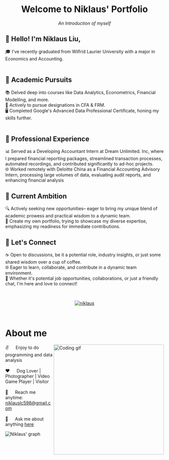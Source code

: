 <h1 align="center">Welcome to Niklaus' Portfolio</h1>
<p align="center"><i>An Introduction of myself</i><br>
<h2>🌌 Hello! I'm Niklaus Liu,</h2>
🎓 I've recently graduated from Wilfrid Laurier University with a major in Economics and Accounting.<br>
    <br>
<h2>🚀 Academic Pursuits</h2>
📚 Delved deep into courses like Data Analytics, Econometrics, Financial Modelling, and more.<br>
💼 Actively to pursue designations in CFA & FRM.<br>
🖥 Completed Google's Advanced Data Professional Certificate, honing my skills further.<br>
    <br>
<h2>🌟 Professional Experience</h2>
    📊 Served as a Developing Accountant Intern at Dream Unlimited. Inc, where I prepared financial reporting packages, streamlined transaction processes, automated recordings, and contributed significantly to ad-hoc projects.<br>
    🌐 Worked remotely with Deloitte China as a Financial Accounting Advisory Intern, processing large volumes of data, evaluating audit reports, and enhancing financial analysis
    <br>
<h2>🎯 Current Ambition</h2>
🔍 Actively seeking new opportunities– eager to bring my unique blend of academic prowess and practical wisdom to a dynamic team.<br>
📂 Create my own portfolio, trying to showcase my diverse expertise, emphasizing my readiness for immediate contributions.
    <br>
<h2>🤝 Let's Connect</h2>
☕ Open to discussions, be it a potential role, industry insights, or just some shared wisdom over a cup of coffee.<br>
🌐 Eager to learn, collaborate, and contribute in a dynamic team environment.<br>
💬 Whether it's potential job opportunities, collaborations, or just a friendly chat, I'm here and love to connect!
</p>
    <br>
  </samp>
</p>

<p align="center">
 <a href="https://linkedin.com/in/changliuniklaus" target="_blank">
  <img src="https://img.shields.io/badge/LinkedIn-0077B5?style=for-the-badge&logo=linkedin&logoColor=white" alt="niklaus"/>
 </a>
</p>
<br />


<!-- About Section -->
 # About me
 
<p>
 <img align="right" width="350" src="/assets/programmer.gif" alt="Coding gif" />
  
 ✌️ &emsp; Enjoy to do programming and data analysis <br/><br/>
 ❤️ &emsp; Dog Lover | Photographer | Video Game Player | Visitor<br/><br/>
 📧 &emsp; Reach me anytime: niklauslc598@gmail.com<br/><br/>
 💬 &emsp; Ask me about anything [here](https://github.com/niklauschangliu/niklauschangliu.github.io/issues)

</p>


![Niklaus' graph](https://github-readme-activity-graph.vercel.app/graph?username=niklauschangliu&bg_color=141529&color=9f0af0&line=9f0af0&point=bfabde&area=true)
